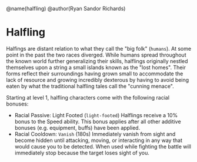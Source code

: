 @name(halfling)
@author(Ryan Sandor Richards)

# Halfling
Halfings are distant relation to what they call the "big folk" (`humans`). At
some point in the past the two races diverged. While humans spread throughout
the known world further generalizing their skills, halflings originally nestled
themselves upon a string a small islands known as the "lost homes". Their forms
reflect their surroundings having grown small to accommodate the lack of
resource and growing incredibly dexterous by having to avoid being eaten by what
the traditional halfling tales call the "cunning menace".

Starting at level 1, halfling characters come with the following racial bonuses:

- Racial Passive: Light Footed (`light-footed`)
  Halflings receive a 10% bonus to the Speed ability. This bonus applies after
  all other additive bonuses (e.g. equipment, buffs) have been applied.
- Racial Cooldown: `Vanish` (180s)
  Immediately vanish from sight and become hidden until attacking, moving, or
  interacting in any way that would cause you to be detected. When used while
  fighting the battle will immediately stop because the target loses sight of
  you.
